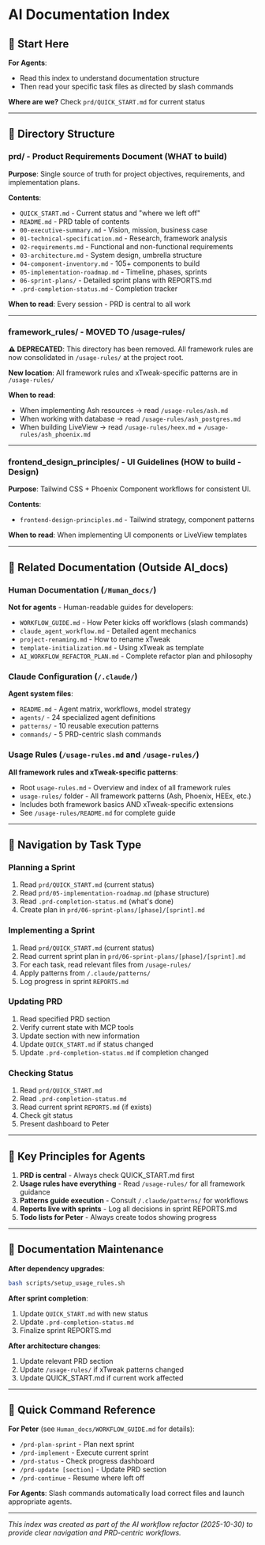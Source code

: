 # AI Documentation Index

## 🎯 Start Here

**For Agents**:
- Read this index to understand documentation structure
- Then read your specific task files as directed by slash commands

**Where are we?** Check `prd/QUICK_START.md` for current status

---

## 📂 Directory Structure

### prd/ - Product Requirements Document (WHAT to build)
**Purpose**: Single source of truth for project objectives, requirements, and implementation plans.

**Contents**:
- `QUICK_START.md` - Current status and "where we left off"
- `README.md` - PRD table of contents
- `00-executive-summary.md` - Vision, mission, business case
- `01-technical-specification.md` - Research, framework analysis
- `02-requirements.md` - Functional and non-functional requirements
- `03-architecture.md` - System design, umbrella structure
- `04-component-inventory.md` - 105+ components to build
- `05-implementation-roadmap.md` - Timeline, phases, sprints
- `06-sprint-plans/` - Detailed sprint plans with REPORTS.md
- `.prd-completion-status.md` - Completion tracker

**When to read**: Every session - PRD is central to all work

---

### framework_rules/ - MOVED TO /usage-rules/

**⚠️ DEPRECATED**: This directory has been removed. All framework rules are now consolidated in `/usage-rules/` at the project root.

**New location**: All framework rules and xTweak-specific patterns are in `/usage-rules/`

**When to read**:
- When implementing Ash resources → read `/usage-rules/ash.md`
- When working with database → read `/usage-rules/ash_postgres.md`
- When building LiveView → read `/usage-rules/heex.md` + `/usage-rules/ash_phoenix.md`

---

### frontend_design_principles/ - UI Guidelines (HOW to build - Design)
**Purpose**: Tailwind CSS + Phoenix Component workflows for consistent UI.

**Contents**:
- `frontend-design-principles.md` - Tailwind strategy, component patterns

**When to read**: When implementing UI components or LiveView templates

---

## 🔗 Related Documentation (Outside AI_docs)

### Human Documentation (`/Human_docs/`)
**Not for agents** - Human-readable guides for developers:
- `WORKFLOW_GUIDE.md` - How Peter kicks off workflows (slash commands)
- `claude_agent_workflow.md` - Detailed agent mechanics
- `project-renaming.md` - How to rename xTweak
- `template-initialization.md` - Using xTweak as template
- `AI_WORKFLOW_REFACTOR_PLAN.md` - Complete refactor plan and philosophy

### Claude Configuration (`/.claude/`)
**Agent system files**:
- `README.md` - Agent matrix, workflows, model strategy
- `agents/` - 24 specialized agent definitions
- `patterns/` - 10 reusable execution patterns
- `commands/` - 5 PRD-centric slash commands

### Usage Rules (`/usage-rules.md` and `/usage-rules/`)
**All framework rules and xTweak-specific patterns**:
- Root `usage-rules.md` - Overview and index of all framework rules
- `usage-rules/` folder - All framework patterns (Ash, Phoenix, HEEx, etc.)
- Includes both framework basics AND xTweak-specific extensions
- See `/usage-rules/README.md` for complete guide

---

## 🧭 Navigation by Task Type

### Planning a Sprint
1. Read `prd/QUICK_START.md` (current status)
2. Read `prd/05-implementation-roadmap.md` (phase structure)
3. Read `.prd-completion-status.md` (what's done)
4. Create plan in `prd/06-sprint-plans/[phase]/[sprint].md`

### Implementing a Sprint
1. Read `prd/QUICK_START.md` (current status)
2. Read current sprint plan in `prd/06-sprint-plans/[phase]/[sprint].md`
3. For each task, read relevant files from `/usage-rules/`
4. Apply patterns from `/.claude/patterns/`
5. Log progress in sprint `REPORTS.md`

### Updating PRD
1. Read specified PRD section
2. Verify current state with MCP tools
3. Update section with new information
4. Update `QUICK_START.md` if status changed
5. Update `.prd-completion-status.md` if completion changed

### Checking Status
1. Read `prd/QUICK_START.md`
2. Read `.prd-completion-status.md`
3. Read current sprint `REPORTS.md` (if exists)
4. Check git status
5. Present dashboard to Peter

---

## 🎯 Key Principles for Agents

1. **PRD is central** - Always check QUICK_START.md first
2. **Usage rules have everything** - Read `/usage-rules/` for all framework guidance
3. **Patterns guide execution** - Consult `/.claude/patterns/` for workflows
4. **Reports live with sprints** - Log all decisions in sprint REPORTS.md
5. **Todo lists for Peter** - Always create todos showing progress

---

## 📝 Documentation Maintenance

**After dependency upgrades**:
```bash
bash scripts/setup_usage_rules.sh
```

**After sprint completion**:
1. Update `QUICK_START.md` with new status
2. Update `.prd-completion-status.md`
3. Finalize sprint REPORTS.md

**After architecture changes**:
1. Update relevant PRD section
2. Update `/usage-rules/` if xTweak patterns changed
3. Update QUICK_START.md if current work affected

---

## 🚀 Quick Command Reference

**For Peter** (see `Human_docs/WORKFLOW_GUIDE.md` for details):
- `/prd-plan-sprint` - Plan next sprint
- `/prd-implement` - Execute current sprint
- `/prd-status` - Check progress dashboard
- `/prd-update [section]` - Update PRD section
- `/prd-continue` - Resume where left off

**For Agents**: Slash commands automatically load correct files and launch appropriate agents.

---

*This index was created as part of the AI workflow refactor (2025-10-30) to provide clear navigation and PRD-centric workflows.*
